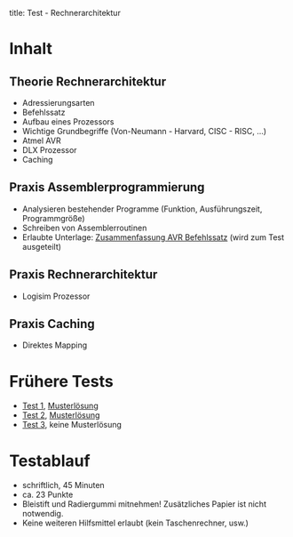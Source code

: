 title: Test - Rechnerarchitektur

# Inhalt
## Theorie Rechnerarchitektur
* Adressierungsarten
* Befehlssatz
* Aufbau eines Prozessors
* Wichtige Grundbegriffe (Von-Neumann - Harvard, CISC - RISC, ...)
* Atmel AVR
* DLX Prozessor
* Caching

## Praxis Assemblerprogrammierung
* Analysieren bestehender Programme (Funktion, Ausführungszeit, Programmgröße)
* Schreiben von Assemblerroutinen
* Erlaubte Unterlage: [Zusammenfassung AVR Befehlssatz](../rechnerarchitektur/avr_assembler_befehle.pdf) (wird zum Test ausgeteilt)

## Praxis Rechnerarchitektur
* Logisim Prozessor

## Praxis Caching
* Direktes Mapping

# Frühere Tests
* [Test 1](test_rechnerarchitektur_1.pdf), [Musterlösung](test_rechnerarchitektur_1_loesung.pdf)
* [Test 2](test_rechnerarchitektur_2.pdf), [Musterlösung](test_rechnerarchitektur_2_loesung.pdf)
* [Test 3](test_rechnerarchitektur_3.pdf), keine Musterlösung

# Testablauf
* schriftlich, 45 Minuten
* ca. 23 Punkte
* Bleistift und Radiergummi mitnehmen! Zusätzliches Papier ist nicht notwendig.
* Keine weiteren Hilfsmittel erlaubt (kein Taschenrechner, usw.)
